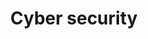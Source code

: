 ---
title: Cyber security
longTitle: 'Cyber security'
tags:
- gccommon
usedFor:
- "[[Computer security]]"
---